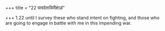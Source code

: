 +++
title = "22 यावदेतान्निरीक्षेऽहं"

+++
1.22 until I survey these who stand intent on fighting, and those who
are going to engage in battle with me in this impending war.
